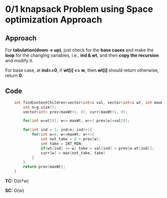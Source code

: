 # 0/1 knapsack Problem using Space optimization Approach

## Approach

For **tabulation(down -> up)**, just check for the **base cases** and make the **loop** for the changing variables, i.e., **ind & wt**, and then **copy the recursion** and modify it.

For base case, at **ind==0**, if **wt[i] <= w**, then **wt[i]** should return otherwise, return **0**.

## Code

```c++
    int findContentChildren(vector<int>& val, vector<int>& wt, int maxWt) {
        int n=g.size();
        vector<int> prev(maxWt+1, 0), curr(maxWt+1, 0);

        for(int w=wt[0]; w<= maxWt; w++) prev[w]=val[0];

        for(int ind = 1; ind<n; ind++){
            for(int w=0; w<=maxWt; w++){
                int not_take = 0 + prev[w];
                int take = INT_MIN;
                if(wt[ind] <= w) take = val[ind] + prev[w-wt[ind]];
                curr[w] = max(not_take, take)
            }
        }
        return prev[maxWt];
    }
```

**TC:** O(n\*w)

**SC:** O(w)
